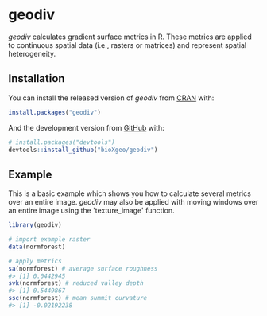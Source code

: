 
<!-- README.md is generated from README.Rmd. Please edit that file -->
geodiv
======

<!-- badges: start -->
<!-- badges: end -->
*geodiv* calculates gradient surface metrics in R. These metrics are applied to continuous spatial data (i.e., rasters or matrices) and represent spatial heterogeneity.

Installation
------------

You can install the released version of *geodiv* from [CRAN](https://CRAN.R-project.org) with:

``` r
install.packages("geodiv")
```

And the development version from [GitHub](https://github.com/) with:

``` r
# install.packages("devtools")
devtools::install_github("bioXgeo/geodiv")
```

Example
-------

This is a basic example which shows you how to calculate several metrics over an entire image. *geodiv* may also be applied with moving windows over an entire image using the 'texture\_image' function.

``` r
library(geodiv)

# import example raster
data(normforest)

# apply metrics
sa(normforest) # average surface roughness
#> [1] 0.0442945
svk(normforest) # reduced valley depth
#> [1] 0.5449867
ssc(normforest) # mean summit curvature
#> [1] -0.02192238
```
